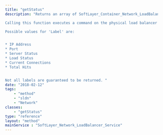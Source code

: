 ```yaml
---
title: "getStatus"
description: "Returns an array of SoftLayer_Container_Network_LoadBalancer_StatusEntry objects.  A SoftLayer_Container_Network_LoadBalancer_StatusEntry object has two variables, 'Label' and 'Value' 

Calling this function executes a command on the physical load balancer itself, and therefore should be called infrequently.  For a general idea of the load balancer service, use the 'peakConnections' variable on the Type 

Possible values for 'Label' are: 


* IP Address
* Port
* Server Status
* Load Status
* Current Connections
* Total Hits


Not all labels are guaranteed to be returned. "
date: "2018-02-12"
tags:
    - "method"
    - "sldn"
    - "Network"
classes:
    - "getStatus"
type: "reference"
layout: "method"
mainService : "SoftLayer_Network_LoadBalancer_Service"
---
```


